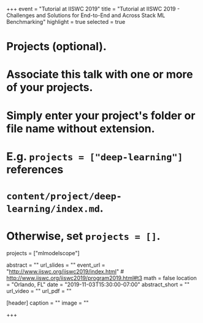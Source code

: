 +++
event = "Tutorial at IISWC 2019"
title = "Tutorial at IISWC 2019 - Challenges and Solutions for End-to-End and Across Stack ML Benchmarking"
highlight = true
selected = true

# Projects (optional).
#   Associate this talk with one or more of your projects.
#   Simply enter your project's folder or file name without extension.
#   E.g. `projects = ["deep-learning"]` references 
#   `content/project/deep-learning/index.md`.
#   Otherwise, set `projects = []`.
projects = ["mlmodelscope"]

abstract = ""
url_slides = ""
event_url = "http://www.iiswc.org/iiswc2019/index.html" # http://www.iiswc.org/iiswc2019/program2019.html#t3
math = false
location = "Orlando, FL"
date = "2019-11-03T15:30:00-07:00"
abstract_short = ""
url_video = ""
url_pdf = ""

[header]
  caption = ""
  image = ""

+++

